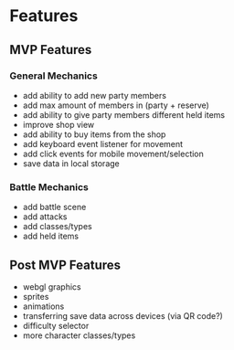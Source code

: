 # Features
## MVP Features
### General Mechanics
- add ability to add new party members
- add max amount of members in (party + reserve)
- add ability to give party members different held items
- improve shop view
- add ability to buy items from the shop
- add keyboard event listener for movement
- add click events for mobile movement/selection
- save data in local storage

### Battle Mechanics
- add battle scene
- add attacks
- add classes/types
- add held items

## Post MVP Features
- webgl graphics
- sprites
- animations
- transferring save data across devices (via QR code?)
- difficulty selector
- more character classes/types
